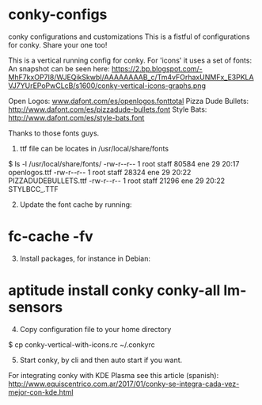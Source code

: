 # conky-configs
conky configurations and customizations
This is a fistful of configurations for conky. Share your one too!

This is a vertical running config for conky. For 'icons' it uses a set of fonts:
An snapshot can be seen here: https://2.bp.blogspot.com/-MhF7kxOP7I8/WJEQikSkwbI/AAAAAAAAB_c/Tm4vFOrhaxUNMFx_E3PKLAVJ7YUrEPoPwCLcB/s1600/conky-vertical-icons-graphs.png

Open Logos: www.dafont.com/es/openlogos.fonttotal 
Pizza Dude Bullets: http://www.dafont.com/es/pizzadude-bullets.font
Style Bats: http://www.dafont.com/es/style-bats.font

Thanks to those fonts guys.

1)  ttf file can be locates in /usr/local/share/fonts 

$ ls -l /usr/local/share/fonts/
-rw-r--r-- 1 root staff 80584 ene 29 20:17 openlogos.ttf
-rw-r--r-- 1 root staff 28324 ene 29 20:22 PIZZADUDEBULLETS.ttf
-rw-r--r-- 1 root staff 21296 ene 29 20:22 STYLBCC_.TTF


2) Update the font cache by running:

 # fc-cache -fv

3) Install packages, for instance in Debian:

 # aptitude install conky conky-all lm-sensors

4) Copy configuration file to your home directory 

 $ cp conky-vertical-with-icons.rc ~/.conkyrc

5) Start conky, by cli and then auto start if you want.

 
For integrating conky with KDE Plasma see this article (spanish): http://www.equiscentrico.com.ar/2017/01/conky-se-integra-cada-vez-mejor-con-kde.html

